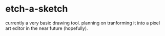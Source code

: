 # etch-a-sketch

currently a very basic drawing tool. planning on tranforming it into a pixel art editor in the near future (hopefully).
